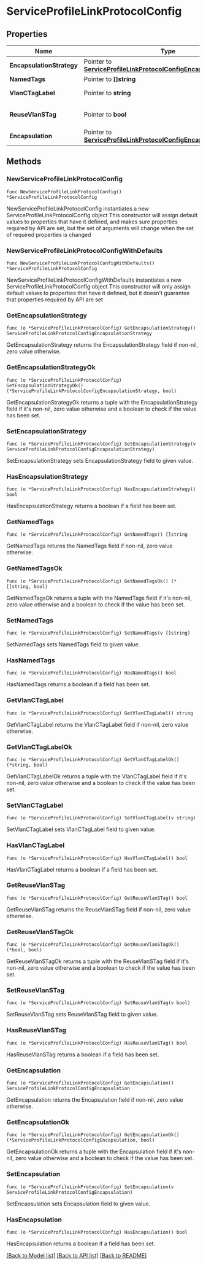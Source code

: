 # ServiceProfileLinkProtocolConfig

## Properties

Name | Type | Description | Notes
------------ | ------------- | ------------- | -------------
**EncapsulationStrategy** | Pointer to [**ServiceProfileLinkProtocolConfigEncapsulationStrategy**](ServiceProfileLinkProtocolConfigEncapsulationStrategy.md) |  | [optional] 
**NamedTags** | Pointer to **[]string** |  | [optional] 
**VlanCTagLabel** | Pointer to **string** | was ctagLabel | [optional] 
**ReuseVlanSTag** | Pointer to **bool** |  | [optional] [default to false]
**Encapsulation** | Pointer to [**ServiceProfileLinkProtocolConfigEncapsulation**](ServiceProfileLinkProtocolConfigEncapsulation.md) |  | [optional] 

## Methods

### NewServiceProfileLinkProtocolConfig

`func NewServiceProfileLinkProtocolConfig() *ServiceProfileLinkProtocolConfig`

NewServiceProfileLinkProtocolConfig instantiates a new ServiceProfileLinkProtocolConfig object
This constructor will assign default values to properties that have it defined,
and makes sure properties required by API are set, but the set of arguments
will change when the set of required properties is changed

### NewServiceProfileLinkProtocolConfigWithDefaults

`func NewServiceProfileLinkProtocolConfigWithDefaults() *ServiceProfileLinkProtocolConfig`

NewServiceProfileLinkProtocolConfigWithDefaults instantiates a new ServiceProfileLinkProtocolConfig object
This constructor will only assign default values to properties that have it defined,
but it doesn't guarantee that properties required by API are set

### GetEncapsulationStrategy

`func (o *ServiceProfileLinkProtocolConfig) GetEncapsulationStrategy() ServiceProfileLinkProtocolConfigEncapsulationStrategy`

GetEncapsulationStrategy returns the EncapsulationStrategy field if non-nil, zero value otherwise.

### GetEncapsulationStrategyOk

`func (o *ServiceProfileLinkProtocolConfig) GetEncapsulationStrategyOk() (*ServiceProfileLinkProtocolConfigEncapsulationStrategy, bool)`

GetEncapsulationStrategyOk returns a tuple with the EncapsulationStrategy field if it's non-nil, zero value otherwise
and a boolean to check if the value has been set.

### SetEncapsulationStrategy

`func (o *ServiceProfileLinkProtocolConfig) SetEncapsulationStrategy(v ServiceProfileLinkProtocolConfigEncapsulationStrategy)`

SetEncapsulationStrategy sets EncapsulationStrategy field to given value.

### HasEncapsulationStrategy

`func (o *ServiceProfileLinkProtocolConfig) HasEncapsulationStrategy() bool`

HasEncapsulationStrategy returns a boolean if a field has been set.

### GetNamedTags

`func (o *ServiceProfileLinkProtocolConfig) GetNamedTags() []string`

GetNamedTags returns the NamedTags field if non-nil, zero value otherwise.

### GetNamedTagsOk

`func (o *ServiceProfileLinkProtocolConfig) GetNamedTagsOk() (*[]string, bool)`

GetNamedTagsOk returns a tuple with the NamedTags field if it's non-nil, zero value otherwise
and a boolean to check if the value has been set.

### SetNamedTags

`func (o *ServiceProfileLinkProtocolConfig) SetNamedTags(v []string)`

SetNamedTags sets NamedTags field to given value.

### HasNamedTags

`func (o *ServiceProfileLinkProtocolConfig) HasNamedTags() bool`

HasNamedTags returns a boolean if a field has been set.

### GetVlanCTagLabel

`func (o *ServiceProfileLinkProtocolConfig) GetVlanCTagLabel() string`

GetVlanCTagLabel returns the VlanCTagLabel field if non-nil, zero value otherwise.

### GetVlanCTagLabelOk

`func (o *ServiceProfileLinkProtocolConfig) GetVlanCTagLabelOk() (*string, bool)`

GetVlanCTagLabelOk returns a tuple with the VlanCTagLabel field if it's non-nil, zero value otherwise
and a boolean to check if the value has been set.

### SetVlanCTagLabel

`func (o *ServiceProfileLinkProtocolConfig) SetVlanCTagLabel(v string)`

SetVlanCTagLabel sets VlanCTagLabel field to given value.

### HasVlanCTagLabel

`func (o *ServiceProfileLinkProtocolConfig) HasVlanCTagLabel() bool`

HasVlanCTagLabel returns a boolean if a field has been set.

### GetReuseVlanSTag

`func (o *ServiceProfileLinkProtocolConfig) GetReuseVlanSTag() bool`

GetReuseVlanSTag returns the ReuseVlanSTag field if non-nil, zero value otherwise.

### GetReuseVlanSTagOk

`func (o *ServiceProfileLinkProtocolConfig) GetReuseVlanSTagOk() (*bool, bool)`

GetReuseVlanSTagOk returns a tuple with the ReuseVlanSTag field if it's non-nil, zero value otherwise
and a boolean to check if the value has been set.

### SetReuseVlanSTag

`func (o *ServiceProfileLinkProtocolConfig) SetReuseVlanSTag(v bool)`

SetReuseVlanSTag sets ReuseVlanSTag field to given value.

### HasReuseVlanSTag

`func (o *ServiceProfileLinkProtocolConfig) HasReuseVlanSTag() bool`

HasReuseVlanSTag returns a boolean if a field has been set.

### GetEncapsulation

`func (o *ServiceProfileLinkProtocolConfig) GetEncapsulation() ServiceProfileLinkProtocolConfigEncapsulation`

GetEncapsulation returns the Encapsulation field if non-nil, zero value otherwise.

### GetEncapsulationOk

`func (o *ServiceProfileLinkProtocolConfig) GetEncapsulationOk() (*ServiceProfileLinkProtocolConfigEncapsulation, bool)`

GetEncapsulationOk returns a tuple with the Encapsulation field if it's non-nil, zero value otherwise
and a boolean to check if the value has been set.

### SetEncapsulation

`func (o *ServiceProfileLinkProtocolConfig) SetEncapsulation(v ServiceProfileLinkProtocolConfigEncapsulation)`

SetEncapsulation sets Encapsulation field to given value.

### HasEncapsulation

`func (o *ServiceProfileLinkProtocolConfig) HasEncapsulation() bool`

HasEncapsulation returns a boolean if a field has been set.


[[Back to Model list]](../README.md#documentation-for-models) [[Back to API list]](../README.md#documentation-for-api-endpoints) [[Back to README]](../README.md)


